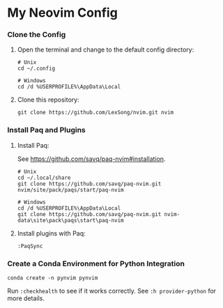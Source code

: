 # My Neovim Config

### Clone the Config

1. Open the terminal and change to the default config directory:

   ```
   # Unix
   cd ~/.config

   # Windows
   cd /d %USERPROFILE%\AppData\Local
   ```

2. Clone this repository:

   ```
   git clone https://github.com/LexSong/nvim.git nvim
   ```

### Install Paq and Plugins

1. Install Paq:

   See https://github.com/savq/paq-nvim#installation.

   ```
   # Unix
   cd ~/.local/share
   git clone https://github.com/savq/paq-nvim.git nvim/site/pack/paqs/start/paq-nvim

   # Windows
   cd /d %USERPROFILE%\AppData\Local
   git clone https://github.com/savq/paq-nvim.git nvim-data\site\pack\paqs\start\paq-nvim
   ```

2. Install plugins with Paq:

   ```
   :PaqSync
   ```

### Create a Conda Environment for Python Integration

```
conda create -n pynvim pynvim
```

Run `:checkhealth` to see if it works correctly. See `:h provider-python` for more details.
